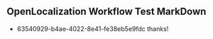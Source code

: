 ## OpenLocalization Workflow Test MarkDown
* 63540929-b4ae-4022-8e41-fe38eb5e9fdc thanks!

<!--HONumber=Aug16_HO4-->


